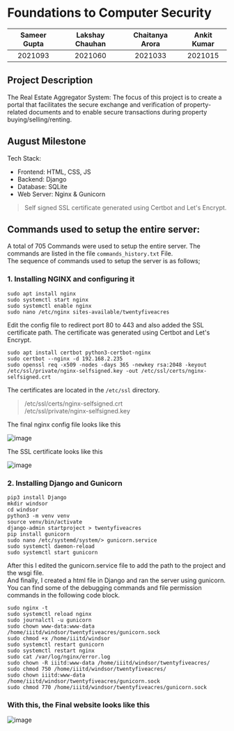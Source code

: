 # Foundations to Computer Security

|Sameer Gupta| Lakshay Chauhan  | Chaitanya Arora | Ankit Kumar   |
|:---:|:---:|:---:|:---:|
|2021093|2021060|2021033|2021015|

## Project Description
The Real Estate Aggregator System: The
focus of this project is to create a portal that facilitates the secure exchange and
verification of property-related documents and to enable secure transactions during
property buying/selling/renting.
## August Milestone

Tech Stack:
- Frontend: HTML, CSS, JS
- Backend: Django
- Database: SQLite
- Web Server: Nginx & Gunicorn

> Self signed SSL certificate generated using Certbot and Let's Encrypt.

## Commands used to setup the entire server:

A total of 705 Commands were used to setup the entire server. The commands are listed in the file `commands_history.txt` File.<br>
The sequence of commands used to setup the server is as follows;

### 1. Installing NGINX and configuring it
``` console
sudo apt install nginx
sudo systemctl start nginx
sudo systemctl enable nginx
sudo nano /etc/nginx sites-available/twentyfiveacres
```

Edit the config file to redirect port 80 to 443 and also added the SSL certificate path. The certificate was generated using Certbot and Let's Encrypt. 
``` console
sudo apt install certbot python3-certbot-nginx
sudo certbot --nginx -d 192.168.2.235
sudo openssl req -x509 -nodes -days 365 -newkey rsa:2048 -keyout /etc/ssl/private/nginx-selfsigned.key -out /etc/ssl/certs/nginx-selfsigned.crt
```

The certificates are located in the `/etc/ssl` directory.
> /etc/ssl/certs/nginx-selfsigned.crt  
> /etc/ssl/private/nginx-selfsigned.key

The final nginx config file looks like this

![image](https://github.com/ankitkat042/Image-Link-Generator/assets/79627254/ef25906d-33f9-43ab-bb5d-460caa0eb175)

The SSL certificate looks like this

![image](https://github.com/ankitkat042/Image-Link-Generator/assets/79627254/b7afcff8-0faf-44b5-a64d-7a3e78587a5c)

### 2. Installing Django and Gunicorn
``` console
pip3 install Django
mkdir windsor
cd windsor
python3 -m venv venv
source venv/bin/activate
django-admin startproject > twentyfiveacres
pip install gunicorn
sudo nano /etc/systemd/system/> gunicorn.service
sudo systemctl daemon-reload
sudo systemctl start gunicorn
```

After this I edited the gunicorn.service file to add the path to the project and the wsgi file.<br>
And finally, I created a html file in Django and ran the server using gunicorn.<br>
You can find some of the debugging commands and file permission commands in the following code block.<br>
``` console
sudo nginx -t
sudo systemctl reload nginx
sudo journalctl -u gunicorn
sudo chown www-data:www-data /home/iiitd/windsor/twentyfiveacres/gunicorn.sock
sudo chmod +x /home/iiitd/windsor
sudo systemctl restart gunicorn
sudo systemctl restart nginx
sudo cat /var/log/nginx/error.log
sudo chown -R iiitd:www-data /home/iiitd/windsor/twentyfiveacres/
sudo chmod 750 /home/iiitd/windsor/twentyfiveacres/
sudo chown iiitd:www-data /home/iiitd/windsor/twentyfiveacres/gunicorn.sock
sudo chmod 770 /home/iiitd/windsor/twentyfiveacres/gunicorn.sock
```

### With this, the Final website looks like this
![image](https://github.com/ankitkat042/Image-Link-Generator/assets/79627254/75f53909-bd68-41eb-807e-19caf8aafb56)
